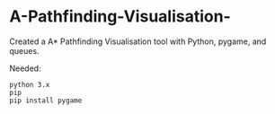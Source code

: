 # A-Pathfinding-Visualisation-

Created a A* Pathfinding Visualisation tool with Python, pygame, and queues.

Needed:
```
python 3.x
pip
pip install pygame
```
